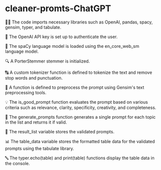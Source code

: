 # cleaner-promts-ChatGPT

👨‍💻 The code imports necessary libraries such as OpenAI, pandas, spacy, gensim, typer, and tabulate.

🔑 The OpenAI API key is set up to authenticate the user.

📝 The spaCy language model is loaded using the en_core_web_sm language model.

🔍 A PorterStemmer stemmer is initialized.

🔠 A custom tokenizer function is defined to tokenize the text and remove stop words and punctuation.

🔮 A function is defined to preprocess the prompt using Gensim's text preprocessing tools.

💡 The is_good_prompt function evaluates the prompt based on various criteria such as relevance, clarity, specificity, creativity, and completeness.

📜 The generate_prompts function generates a single prompt for each topic in the list and returns it if valid.

🧾 The result_list variable stores the validated prompts.

📊 The table_data variable stores the formatted table data for the validated prompts using the tabulate library.

🔤 The typer.echo(table) and print(table) functions display the table data in the console.
